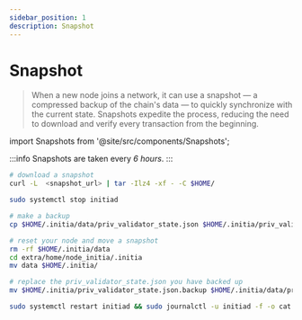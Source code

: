```yaml
---
sidebar_position: 1
description: Snapshot
---
```


# Snapshot

> When a new node joins a network, it can use a snapshot — a compressed backup of the chain's data — to quickly synchronize with the current state. Snapshots expedite the process, reducing the need to download and verify every transaction from the beginning.

import Snapshots from '@site/src/components/Snapshots';

<Snapshots tip="Click on any snapshot to paste it into the code block." endpoint="https://initia-testnet-snapshots.f5nodes.com/"/>

:::info
Snapshots are taken every <i>6 hours</i>.
:::


```bash
# download a snapshot
curl -L  <snapshot_url> | tar -Ilz4 -xf - -C $HOME/

sudo systemctl stop initiad

# make a backup
cp $HOME/.initia/data/priv_validator_state.json $HOME/.initia/priv_validator_state.json.backup 

# reset your node and move a snapshot
rm -rf $HOME/.initia/data
cd extra/home/node_initia/.initia
mv data $HOME/.initia/

# replace the priv_validator_state.json you have backed up
mv $HOME/.initia/priv_validator_state.json.backup $HOME/.initia/data/priv_validator_state.json 

sudo systemctl restart initiad && sudo journalctl -u initiad -f -o cat
```
